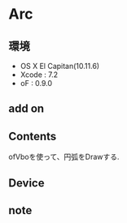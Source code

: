 # Arc #

## 環境 ##
*	OS X El Capitan(10.11.6)
*	Xcode : 7.2
*	oF : 0.9.0

## add on ##

## Contents ##
ofVboを使って、円弧をDrawする.

## Device ##


## note ##






